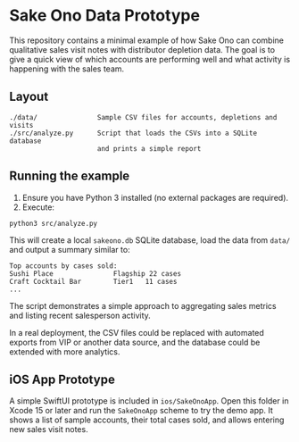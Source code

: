 # Sake Ono Data Prototype

This repository contains a minimal example of how Sake Ono can combine
qualitative sales visit notes with distributor depletion data. The goal is
to give a quick view of which accounts are performing well and what
activity is happening with the sales team.

## Layout

```
./data/               Sample CSV files for accounts, depletions and visits
./src/analyze.py      Script that loads the CSVs into a SQLite database
                      and prints a simple report
```

## Running the example

1. Ensure you have Python 3 installed (no external packages are required).
2. Execute:

```
python3 src/analyze.py
```

This will create a local `sakeono.db` SQLite database, load the data from
`data/` and output a summary similar to:

```
Top accounts by cases sold:
Sushi Place               Flagship 22 cases
Craft Cocktail Bar        Tier1   11 cases
...
```

The script demonstrates a simple approach to aggregating sales metrics and
listing recent salesperson activity.

In a real deployment, the CSV files could be replaced with automated exports
from VIP or another data source, and the database could be extended with more
analytics.

## iOS App Prototype

A simple SwiftUI prototype is included in `ios/SakeOnoApp`. Open this folder in Xcode 15 or later and run the `SakeOnoApp` scheme to try the demo app. It shows a list of sample accounts, their total cases sold, and allows entering new sales visit notes.
